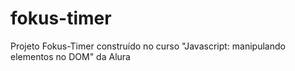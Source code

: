 # fokus-timer
Projeto Fokus-Timer construído no curso "Javascript: manipulando elementos no DOM" da Alura
